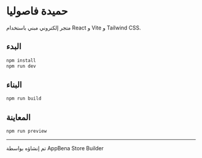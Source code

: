 # حميدة فاصوليا

متجر إلكتروني مبني باستخدام React و Vite و Tailwind CSS.

## البدء

```bash
npm install
npm run dev
```

## البناء

```bash
npm run build
```

## المعاينة

```bash
npm run preview
```

---

تم إنشاؤه بواسطة AppBena Store Builder
